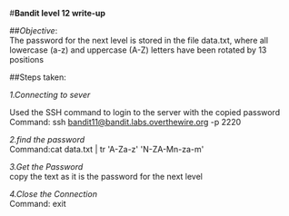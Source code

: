 #**Bandit level 12 write-up**<br>

##*Objective*:<br>The password for the next level is stored in the file data.txt, where all lowercase (a-z) and uppercase (A-Z) letters have been rotated by 13 positions<br>

##Steps taken:<br>

*1.Connecting to sever* <br>

Used the SSH command to login to the server with the copied password<br>
Command: ssh bandit11@bandit.labs.overthewire.org -p 2220<br>

*2.find the password* <br>
Command:cat data.txt | tr 'A-Za-z' 'N-ZA-Mn-za-m'<br>

*3.Get the Password*<br>
copy the text as it is the password for the next level

*4.Close the Connection*<br>
Command: exit
